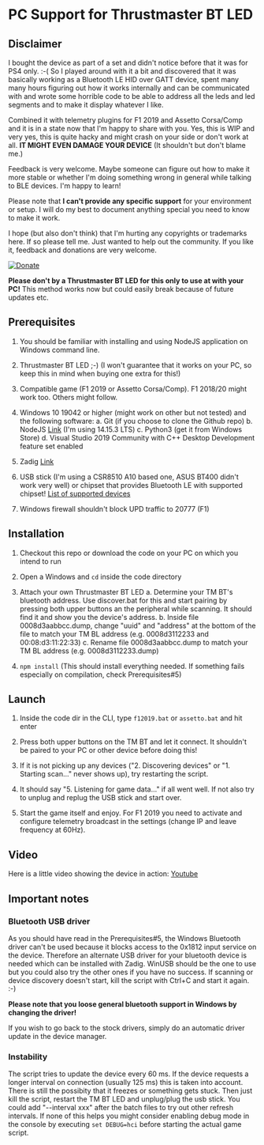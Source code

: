 
  

  

# PC Support for Thrustmaster BT LED

  

  

  

## Disclaimer

  

I bought the device as part of a set and didn't notice before that it was for PS4 only. :-( So I played around with it a bit and discovered that it was basically working as a Bluetooth LE HID over GATT device, spent many many hours figuring out how it works internally and can be communicated with and wrote some horrible code to be able to address all the leds and led segments and to make it display whatever I like.

  

Combined it with telemetry plugins for F1 2019 and Assetto Corsa/Comp and it is in a state now that I'm happy to share with you. Yes, this is WIP and very yes, this is quite hacky and might crash on your side or don't work at all. **IT MIGHT EVEN DAMAGE YOUR DEVICE** (It shouldn't but don't blame me.)

  

  

Feedback is very welcome. Maybe someone can figure out how to make it more stable or whether I'm doing something wrong in general while talking to BLE devices. I'm happy to learn!

  

  

Please note that **I can't provide any specific support** for your environment or setup. I will do my best to document anything special you need to know to make it work.

  

  

I hope (but also don't think) that I'm hurting any copyrights or trademarks here. If so please tell me. Just wanted to help out the community. If you like it, feedback and donations are very welcome.

  

  

[![Donate](https://img.shields.io/badge/Donate-PayPal-green.svg)](https://www.paypal.com/paypalme/mplutka/5)

  

  

**Please don't by a Thrustmaster BT LED for this only to use at with your PC!** This method works now but could easily break because of future updates etc.

  

  

## Prerequisites

  

1. You should be familiar with installing and using NodeJS application on Windows command line.

  

2. Thrustmaster BT LED ;-) (I won't guarantee that it works on your PC, so keep this in mind when buying one extra for this!)

  

3. Compatible game (F1 2019 or Assetto Corsa/Comp). F1 2018/20 might work too. Others might follow.

  

4. Windows 10 19042 or higher (might work on other but not tested) and the following software:
	a. Git (if you choose to clone the Github repo)
	b. NodeJS [Link](https://nodejs.org/de/download/) (I'm using 14.15.3 LTS)
	c. Python3 (get it from Windows Store)
	d. Visual Studio 2019 Community with C++ Desktop Development feature set enabled


5. Zadig [Link](https://zadig.akeo.ie/)

  

6. USB stick (I'm using a CSR8510 A10 based one, ASUS BT400 didn't work very well) or chipset that provides Bluetooth LE with supported chipset! [List of supported devices](https://github.com/abandonware/node-bluetooth-hci-socket#windows)

  

7. Windows firewall shouldn't block UPD traffic to 20777 (F1)

  

  

## Installation

  

  

1. Checkout this repo or download the code on your PC on which you intend to run

  

2. Open a Windows and `cd` inside the code directory

  

3. Attach your own Thrustmaster BT LED
	a. Determine your TM BT's bluetooth address. Use discover.bat for this and start pairing by pressing both upper buttons an the peripheral while scanning. It should find it and show you the device's address.
	b. Inside file 0008d3aabbcc.dump, change "uuid" and "address" at the bottom of the file to match your TM BL address (e.g. 0008d3112233 and 00:08:d3:11:22:33)
	c. Rename file 0008d3aabbcc.dump to match your TM BL address (e.g. 0008d3112233.dump)

4.  `npm install` (This should install everything needed. If something fails especially on compilation, check Prerequisites#5)

  

  

## Launch

  

1. Inside the code dir in the CLI, type `f12019.bat` or `assetto.bat` and hit enter

  

2. Press both upper buttons on the TM BT and let it connect. It shouldn't be paired to your PC or other device before doing this!

  

3. If it is not picking up any devices ("2. Discovering devices" or "1. Starting scan..." never shows up), try restarting the script.

  

4. It should say "5. Listening for game data..." if all went well. If not also try to unplug and replug the USB stick and start over.

  

5. Start the game itself and enjoy. For F1 2019 you need to activate and configure telemetry broadcast in the settings (change IP and leave frequency at 60Hz).


## Video

Here is a little video showing the device in action: [Youtube](https://www.youtube.com/watch?v=Bq8g9qwUAUw)
  

  

## Important notes

  

  

### Bluetooth USB driver

  

As you should have read in the Prerequisites#5, the Windows Bluetooth driver can't be used because it blocks access to the 0x1812 input service on the device. Therefore an alternate USB driver for your bluetooth device is needed which can be installed with Zadig. WinUSB should be the one to use but you could also try the other ones if you have no success. If scanning or device discovery doesn't start, kill the script with Ctrl+C and start it again. :-)


  

**Please note that you loose general bluetooth support in Windows by changing the driver!**

  

If you wish to go back to the stock drivers, simply do an automatic driver update in the device manager.

  

### Instability

  

The script tries to update the device every 60 ms. If the device requests a longer interval on connection (usually 125 ms) this is taken into account. There is still the possibity that it freezes or something gets stuck. Then just kill the script, restart the TM BT LED and unplug/plug the usb stick. You could add "--interval xxx" after the batch files to try out other refresh intervals. If none of this helps you might consider enabling debug mode in the console by executing `set DEBUG=hci` before starting the actual game script.